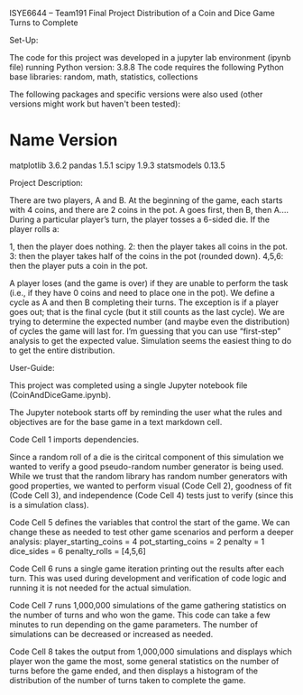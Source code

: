 ISYE6644 – Team191 Final Project
Distribution of a Coin and Dice Game Turns to Complete


Set-Up:

The code for this project was developed in a jupyter lab environment (ipynb file) running Python version: 3.8.8
The code requires the following Python base libraries: random, math, statistics, collections

The following packages and specific versions were also used (other versions might work but haven't been tested):

# Name                    Version 
matplotlib                3.6.2
pandas                    1.5.1
scipy                     1.9.3
statsmodels               0.13.5


Project Description:

There are two players, A and B. At the beginning of the game, each starts with 4 coins, and there are 2 coins in the pot. A goes first,
then B, then A.... During a particular player’s turn, the player tosses a 6-sided die. If the player rolls a:

1, then the player does nothing.
2: then the player takes all coins in the pot.
3: then the player takes half of the coins in the pot (rounded down).
4,5,6: then the player puts a coin in the pot.


A player loses (and the game is over) if they are unable to perform the task (i.e., if they have 0 coins and need to place one in the pot). We define a cycle as A and then B completing their turns. 
The exception is if a player goes out; that is the final cycle (but it still counts as the last cycle). 
We are trying to determine the expected number (and maybe even the distribution) of cycles the game will last for. 
I’m guessing that you can use “first-step” analysis to get the expected value. Simulation seems the easiest thing to do to get the entire distribution.


User-Guide:

This project was completed using a single Jupyter notebook file (CoinAndDiceGame.ipynb).

The Jupyter notebook starts off by reminding the user what the rules and objectives are for the base game in a text markdown cell.

Code Cell 1 imports dependencies.

Since a random roll of a die is the ciritcal component of this simulation we wanted to verify a good pseudo-random number generator is being used. While we trust that the random library has random number generators with good properties, we wanted to perform visual (Code Cell 2), goodness of fit (Code Cell 3),
and independence (Code Cell 4) tests just to verify (since this is a simulation class). 

Code Cell 5 defines the variables that control the start of the game. We can change these as needed to test other game scenarios and perform a deeper analysis:
player_starting_coins = 4
pot_starting_coins = 2
penalty = 1
dice_sides = 6
penalty_rolls = [4,5,6]

Code Cell 6 runs a single game iteration printing out the results after each turn. This was used during development and verification of code logic and running it is not needed for the actual simulation.

Code Cell 7 runs 1,000,000 simulations of the game gathering statistics on the number of turns and who won the game. This code can take a few minutes to run depending on the game parameters. The number of simulations can be decreased or increased as needed.

Code Cell 8 takes the output from 1,000,000 simulations and displays which player won the game the most, some general statistics on the number of turns before the game ended, and then displays a histogram of the distribution of the number of turns taken to complete the game.









